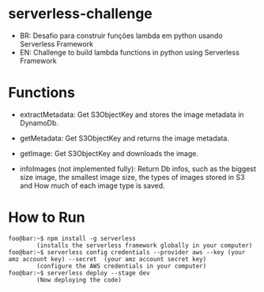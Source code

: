 # serverless-challenge
- BR:
Desafio para construir funções lambda em python usando Serverless Framework
- EN:
Challenge to build lambda functions in python using Serverless Framework

# Functions 

- extractMetadata:
    Get S3ObjectKey and stores the image metadata in DynamoDb.

- getMetadata:
    Get S3ObjectKey and returns the image metadata.

- getImage:
    Get S3ObjectKey and downloads the image. 

- infoImages (not implemented fully):
    Return Db infos, such as the biggest size image, the smallest image size, the types of images stored in S3 and How much of each image type is saved.


# How to Run



```console
foo@bar:~$ npm install -g serverless
        (installs the serverless framework globally in your computer)
foo@bar:~$ serverless config credentials --provider aws --key (your amz account key) --secret  (your amz account secret key)
        (configure the AWS credentials in your computer)
foo@bar:~$ serverless deploy --stage dev
        (Now deploying the code)
```



